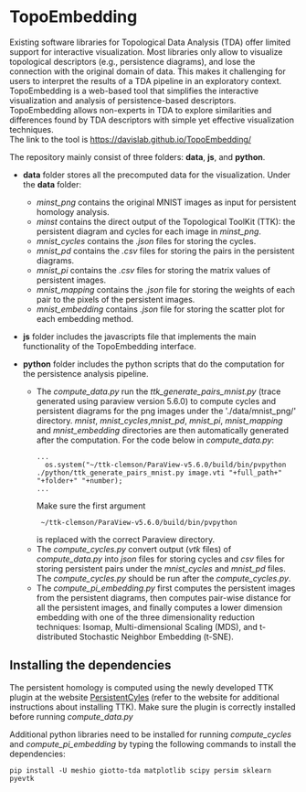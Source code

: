 # TopoEmbedding
Existing software libraries for Topological Data Analysis (TDA) offer limited support for interactive visualization. Most libraries only allow to visualize topological descriptors (e.g., persistence diagrams), and lose the connection with the original domain of data. This makes it challenging for users to interpret the results of a TDA pipeline in an exploratory context. TopoEmbedding is a web-based tool that simplifies the interactive visualization and analysis of persistence-based descriptors. TopoEmbedding allows non-experts in TDA to explore similarities and differences found by TDA descriptors with simple yet effective visualization techniques.  
The link to the tool is https://davislab.github.io/TopoEmbedding/

The repository mainly consist of three folders: **data**, **js**, and **python**.

- **data** folder stores all the precomputed data for the visualization. Under the **data** folder:
   - *minst_png* contains the original MNIST images as input for persistent homology analysis.
   - *minst* contains the direct output of the Topological ToolKit (TTK): the persistent diagram and cycles for each image in *minst_png*.
   - *mnist_cycles* contains the *.json* files for storing the cycles.
   - *mnist_pd* contains the *.csv* files for storing the pairs in the persistent diagrams.
   - *mnist_pi* contains the *.csv* files for storing the matrix values of persistent images.
   - *mnist_mapping* contains the *.json* file for storing the weights of each pair to the pixels of the persistent images.
   - *mnist_embedding* contains *.json* file for storing the scatter plot for each embedding method.

- **js** folder includes the javascripts file that implements the main functionality of the TopoEmbedding interface.

- **python** folder includes the python scripts that do the computation for the persistence analysis pipeline.
  - The *compute_data.py* run the *ttk_generate_pairs_mnist.py*  (trace generated using paraview version 5.6.0) to compute cycles and persistent diagrams for the png images under the './data/mnist_png/' directory. *mnist*, *mnist_cycles*,*mnist_pd*, *mnist_pi*, *mnist_mapping* and *mnist_embedding* directories are then automatically generated after the computation. For the code below in *compute_data.py*:
    ```
    ...
      os.system("~/ttk-clemson/ParaView-v5.6.0/build/bin/pvpython ./python/ttk_generate_pairs_mnist.py image.vti "+full_path+" "+folder+" "+number);
    ...
    ```
    Make sure the first argument 
    ```
     ~/ttk-clemson/ParaView-v5.6.0/build/bin/pvpython
    ```
    is replaced with the correct Paraview directory.
  - The *compute_cycles.py* convert output (*vtk* files) of *compute_data.py* into *json* files for storing cycles and *csv* files for storing persistent pairs under the *mnist_cycles* and *mnist_pd* files. The *compute_cycles.py* should be run after the *compute_cycles.py*. 
  - The *compute_pi_embedding.py* first computes the persistent images from the persistent diagrams, then computes pair-wise distance for all the persistent images, and finally computes a lower dimension embedding with one of the three dimensionality reduction techniques: Isomap, Multi-dimensional Scaling (MDS), and t-distributed Stochastic Neighbor Embedding (t-SNE).

## Installing the dependencies

The persistent homology is computed using the newly developed TTK plugin at the website [PersistentCyles](https://github.com/IuricichF/PersistenceCycles) (refer to the website for additional instructions about installing TTK). Make sure the plugin is correctly installed before running *compute_data.py*

Additional python libraries need to be installed for running *compute_cycles* and *compute_pi_embedding* by typing the following commands to install the dependencies:

```
pip install -U meshio giotto-tda matplotlib scipy persim sklearn pyevtk

```




